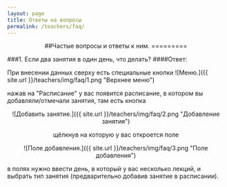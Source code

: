 ```yaml
---
layout: page
title: Ответы на вопросы
permalink: /teachers/faq/
---
```

<center>
##Частые вопросы и ответы к ним.
=========

</center>

###1. Если два занятия в один день, что делать? 
####Ответ: 

При внесении данных сверху есть специальные кнопки ![Меню.]({{ site.url }}/teachers/img/faq/1.png "Верхнее меню")  

 нажав на "Расписание" у вас появится расписание, в котором вы добавляли/отмечали занятия, там есть кнопка   

<center> ![Добавить занятие.]({{ site.url }}/teachers/img/faq/2.png "Добавление занятия") 

 щёлкнув на которую у вас откроется поле 

![Поле добавления.]({{ site.url }}/teachers/img/faq/3.png "Поле добавления") </center> 

 в полях нужно ввести день, в который у вас несколько лекций, и выбрать тип занятия (предварительно добавив занятие в расписании).